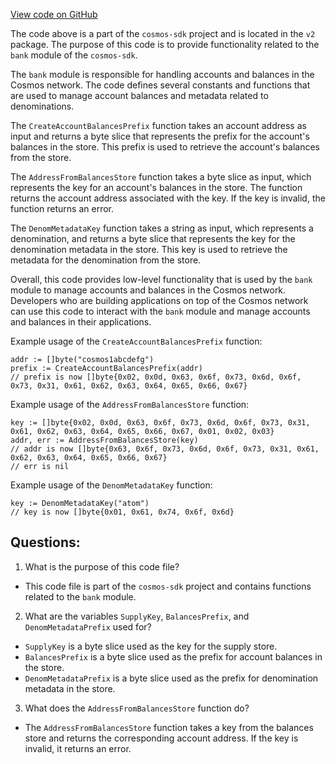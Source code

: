 [View code on GitHub](https://github.com/cosmos/cosmos-sdk/blob/main/x/bank/migrations/v2/keys.go)

The code above is a part of the `cosmos-sdk` project and is located in the `v2` package. The purpose of this code is to provide functionality related to the `bank` module of the `cosmos-sdk`. 

The `bank` module is responsible for handling accounts and balances in the Cosmos network. The code defines several constants and functions that are used to manage account balances and metadata related to denominations.

The `CreateAccountBalancesPrefix` function takes an account address as input and returns a byte slice that represents the prefix for the account's balances in the store. This prefix is used to retrieve the account's balances from the store.

The `AddressFromBalancesStore` function takes a byte slice as input, which represents the key for an account's balances in the store. The function returns the account address associated with the key. If the key is invalid, the function returns an error.

The `DenomMetadataKey` function takes a string as input, which represents a denomination, and returns a byte slice that represents the key for the denomination metadata in the store. This key is used to retrieve the metadata for the denomination from the store.

Overall, this code provides low-level functionality that is used by the `bank` module to manage accounts and balances in the Cosmos network. Developers who are building applications on top of the Cosmos network can use this code to interact with the `bank` module and manage accounts and balances in their applications. 

Example usage of the `CreateAccountBalancesPrefix` function:

```
addr := []byte("cosmos1abcdefg")
prefix := CreateAccountBalancesPrefix(addr)
// prefix is now []byte{0x02, 0x0d, 0x63, 0x6f, 0x73, 0x6d, 0x6f, 0x73, 0x31, 0x61, 0x62, 0x63, 0x64, 0x65, 0x66, 0x67}
```

Example usage of the `AddressFromBalancesStore` function:

```
key := []byte{0x02, 0x0d, 0x63, 0x6f, 0x73, 0x6d, 0x6f, 0x73, 0x31, 0x61, 0x62, 0x63, 0x64, 0x65, 0x66, 0x67, 0x01, 0x02, 0x03}
addr, err := AddressFromBalancesStore(key)
// addr is now []byte{0x63, 0x6f, 0x73, 0x6d, 0x6f, 0x73, 0x31, 0x61, 0x62, 0x63, 0x64, 0x65, 0x66, 0x67}
// err is nil
```

Example usage of the `DenomMetadataKey` function:

```
key := DenomMetadataKey("atom")
// key is now []byte{0x01, 0x61, 0x74, 0x6f, 0x6d}
```
## Questions: 
 1. What is the purpose of this code file?
- This code file is part of the `cosmos-sdk` project and contains functions related to the `bank` module.

2. What are the variables `SupplyKey`, `BalancesPrefix`, and `DenomMetadataPrefix` used for?
- `SupplyKey` is a byte slice used as the key for the supply store.
- `BalancesPrefix` is a byte slice used as the prefix for account balances in the store.
- `DenomMetadataPrefix` is a byte slice used as the prefix for denomination metadata in the store.

3. What does the `AddressFromBalancesStore` function do?
- The `AddressFromBalancesStore` function takes a key from the balances store and returns the corresponding account address. If the key is invalid, it returns an error.